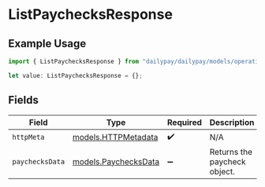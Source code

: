 # ListPaychecksResponse

## Example Usage

```typescript
import { ListPaychecksResponse } from "dailypay/dailypay/models/operations";

let value: ListPaychecksResponse = {};
```

## Fields

| Field                                                 | Type                                                  | Required                                              | Description                                           |
| ----------------------------------------------------- | ----------------------------------------------------- | ----------------------------------------------------- | ----------------------------------------------------- |
| `httpMeta`                                            | [models.HTTPMetadata](../../models/httpmetadata.md)   | :heavy_check_mark:                                    | N/A                                                   |
| `paychecksData`                                       | [models.PaychecksData](../../models/paychecksdata.md) | :heavy_minus_sign:                                    | Returns the paycheck object.                          |